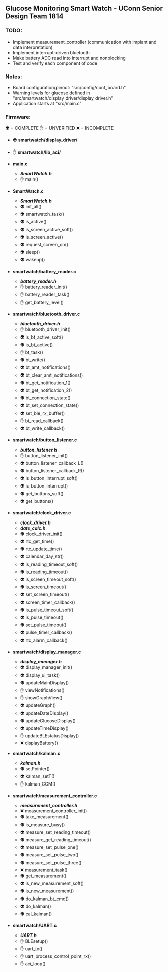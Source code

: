 ## Glucose Monitoring Smart Watch - UConn Senior Design Team 1814

### TODO:
- Implement measurement_controller (communication with implant and data interpretation)
- Implement interrupt-driven bluetooth
- Make battery ADC read into interrupt and nonblocking
- Test and verify each component of code

### Notes:
- Board configuration/pinout: "src/config/conf_board.h"
- Warning levels for glucose defined in "src/smartwatch/display\_driver/display_driver.h"
- Application starts at "src/main.c"

### Firmware:
:alien: = COMPLETE
:raised_hand: = UNVERIFIED
:x: = INCOMPLETE

- :alien: **smartwatch/display_driver/**

- :raised_hand: **smartwatch/lib_aci/**

- **main.c**
    - **_SmartWatch.h_**
    - :raised_hand: main()

- **SmartWatch.c**
    - **_SmartWatch.h_**
    - :alien: init_all()
    - :alien: smartwatch_task()
    - :alien: is_active()
    - :alien: is_screen_active_soft()
    - :alien: is_screen_active()
    - :alien: request_screen_on()
    - :alien: sleep()
    - :alien: wakeup()

- **smartwatch/battery_reader.c**
    - **_battery\_reader.h_**
    - :raised_hand: battery_reader_init()
    - :raised_hand: battery_reader_task()
    - :raised_hand: get_battery_level()

- **smartwatch/bluetooth_driver.c**
    - **_bluetooth\_driver.h_**
    - :raised_hand: bluetooth_driver_init()
    - :alien: is_bt_active_soft()
    - :alien: is_bt_active()
    - :raised_hand: bt_task()
    - :alien: bt_write()
    - :alien: bt_amt_notifications()
    - :alien: bt_clear_amt_notifications()
    - :alien: bt_get_notification_1()
    - :alien: bt_get_notification_2()
    - :alien: bt_connection_state()
    - :alien: bt_set_connection_state()
    - :alien: set_ble_rx_buffer()
    - :raised_hand: bt_read_callback()
    - :alien: bt_write_callback()

- **smartwatch/button_listener.c**
    - **_button\_listener.h_**
    - :raised_hand: button_listener_init()
    - :alien: button_listener_callback_L()
    - :alien: button_listener_callback_R()
    - :alien: is_button_interrupt_soft()
    - :alien: is_button_interrupt()
    - :alien: get_buttons_soft()
    - :alien: get_buttons()

- **smartwatch/clock_driver.c**
    - **_clock\_driver.h_**
    - **_date\_calc.h_**
    - :alien: clock_driver_init()
    - :alien: rtc_get_time()
    - :alien: rtc_update_time()
    - :alien: calendar_day_str()
    - :alien: is_reading_timeout_soft()
    - :alien: is_reading_timeout()
    - :alien: is_screen_timeout_soft()
    - :alien: is_screen_timeout()
    - :alien: set_screen_timeout()
    - :alien: screen_timer_callback()
    - :alien: is_pulse_timeout_soft()
    - :alien: is_pulse_timeout()
    - :alien: set_pulse_timeout()
    - :alien: pulse_timer_callback()
    - :alien: rtc_alarm_callback()

- **smartwatch/display_manager.c**
    - **_display\_manager.h_**
    - :alien: display_manager_init()
    - :alien: display_ui_task()
    - :alien: updateMainDisplay()
    - :raised_hand: viewNotifications()
    - :raised_hand: showGraphView()
    - :alien: updateGraph()
    - :alien: updateDateDisplay()
    - :alien: updateGlucoseDisplay()
    - :alien: updateTimeDisplay()
    - :raised_hand: updateBLEstatusDisplay()
    - :x: displayBattery()

- **smartwatch/kalman.c**
    - **_kalman.h_**
    - :alien: setPointer()
    - :alien: kalman_setT()
    - :raised_hand: kalman_CGM()

- **smartwatch/measurement_controller.c**
    - **_measurement\_controller.h_**
    - :x: measurement_controller_init()
    - :alien: take_measurement()
    - :alien: is_measure_busy()
    - :alien: measure_set_reading_timeout()
    - :alien: measure_get_reading_timeout()
    - :alien: measure_set_pulse_one()
    - :alien: measure_set_pulse_two()
    - :alien: measure_set_pulse_three()
    - :x: measurement_task()
    - :alien: get_measurement()
    - :alien: is_new_measurement_soft()
    - :alien: is_new_measurement()
    - :alien: do_kalman_bt_cmd()
    - :alien: do_kalman()
    - :alien: cal_kalman()

- **smartwatch/UART.c**
    - **_UART.h_**
    - :raised_hand: BLEsetup()
    - :raised_hand: uart_tx()
    - :raised_hand: uart_process_control_point_rx()
    - :raised_hand: aci_loop()
